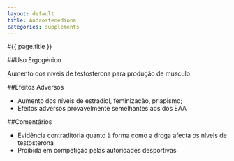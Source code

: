```yaml
---
layout: default
title: Androstenediona
categories: supplements
---
```


#{{ page.title }}

##Uso Ergogénico

Aumento dos níveis de testosterona para produção de músculo

##Efeitos Adversos

* Aumento dos níveis de estradiol, feminização, priapismo;
* Efeitos adversos provavelmente semelhantes aos dos EAA

##Comentários

* Evidência contraditória quanto à forma como a droga afecta os níveis de testosterona
* Proibida em competição pelas autoridades desportivas
